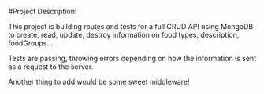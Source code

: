 #Project Description!

This project is building routes and tests for a full CRUD API using MongoDB to create, read, update, destroy information on food types, description, foodGroups...

Tests are passing, throwing errors depending on how the information is sent as a request to the server.

Another thing to add would be some sweet middleware!

